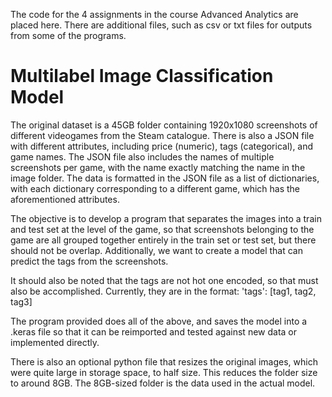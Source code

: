 The code for the 4 assignments in the course Advanced Analytics are placed here. There are additional files, such as csv or txt files for outputs from some of the programs. 

# Multilabel Image Classification Model 

The original dataset is a 45GB folder containing 1920x1080 screenshots of different videogames from the Steam catalogue. There is also a JSON file with different attributes, including price (numeric), tags (categorical), and game names. The JSON file also includes the names of multiple screenshots per game, with the name exactly matching the name in the image folder. The data is formatted in the JSON file as a list of dictionaries, with each dictionary corresponding to a different game, which has the aforementioned attributes. 

The objective is to develop a program that separates the images into a train and test set at the level of the game, so that screenshots belonging to the game are all grouped together entirely in the train set or test set, but there should not be overlap. Additionally, we want to create a model that can predict the tags from the screenshots. 

It should also be noted that the tags are not hot one encoded, so that must also be accomplished. Currently, they are in the format: 'tags': [tag1, tag2, tag3]

The program provided does all of the above, and saves the model into a .keras file so that it can be reimported and tested against new data or implemented directly. 

There is also an optional python file that resizes the original images, which were quite large in storage space, to half size. This reduces the folder size to around 8GB. The 8GB-sized folder is the data used in the actual model.


